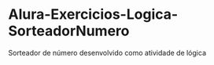 # Alura-Exercicios-Logica-SorteadorNumero
 Sorteador de número desenvolvido como atividade de lógica
